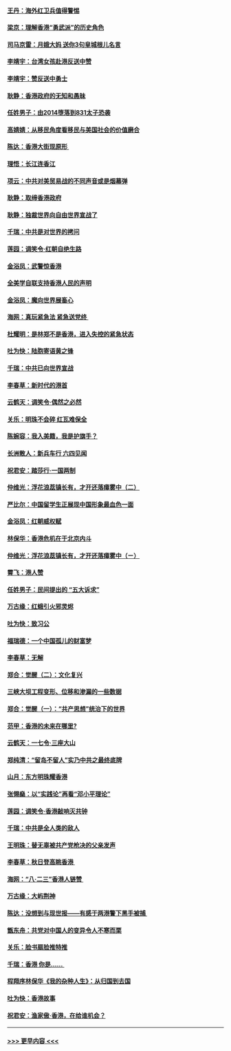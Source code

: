 #### [王丹：海外红卫兵值得警惕](../pages/nsc993/n11498138.md?t=09041211) 
#### [梁京：理解香港“勇武派”的历史角色](../pages/nsc993/n11498006.md?t=09041211) 
#### [司马京雷：月娥大妈  送你3句皇城根儿名言](../pages/nsc993/n11497885.md?t=09041211) 
#### [李靖宇：台湾女孩赴港反送中赞](../pages/nsc993/n11497721.md?t=09041211) 
#### [李靖宇：赞反送中勇士](../pages/nsc993/n11497452.md?t=09041211) 
#### [耿静：香港政府的无知和愚昧](../pages/nsc993/n11494238.md?t=09041211) 
#### [任姓男子：由2014堕落到831太子恐袭](../pages/nsc993/n11496683.md?t=09041211) 
#### [高婧婧：从移民角度看移民与美国社会的价值磨合](../pages/nsc993/n11495757.md?t=09041211) 
#### [陈达：香港大街现原形 ](../pages/nsc993/n11495441.md?t=09041211) 
#### [理悟：长江连香江](../pages/nsc993/n11495377.md?t=09041211) 
#### [项云：中共对美贸易战的不同声音或是烟幕弹](../pages/nsc993/n11494929.md?t=09041211) 
#### [耿静：取缔香港政府](../pages/nsc993/n11494218.md?t=09041211) 
#### [耿静：独裁世界向自由世界宣战了](../pages/nsc993/n11494190.md?t=09041211) 
#### [千瑞：中共是对世界的拷问](../pages/nsc993/n11493021.md?t=09041211) 
#### [莲园：调笑令‧红朝自绝生路](../pages/nsc993/n11493011.md?t=09041211) 
#### [金浴凤：武警惊香港](../pages/nsc993/n11492994.md?t=09041211) 
#### [全美学自联支持香港人民的声明](../pages/nsc993/n11492630.md?t=09041211) 
#### [金浴凤：魔向世界展畜心](../pages/nsc993/n11492599.md?t=09041211) 
#### [海网：真玩紧急法 紧急送党终 ](../pages/nsc993/n11492535.md?t=09041211) 
#### [杜耀明：是林郑不是香港，进入失控的紧急状态](../pages/nsc993/n11491420.md?t=09041211) 
#### [吐为快：陆胞寄语黄之锋](../pages/nsc993/n11491117.md?t=09041211) 
#### [千瑞：中共已向世界宣战](../pages/nsc993/n11490123.md?t=09041211) 
#### [李春草：新时代的港首](../pages/nsc993/n11489864.md?t=09041211) 
#### [云鹤天：调笑令·偶然之必然](../pages/nsc993/n11489701.md?t=09041211) 
#### [关乐：明珠不会碎 红瓦难保全](../pages/nsc993/n11489647.md?t=09041211) 
#### [陈婉容：我入美籍，我是护旗手？](../pages/nsc993/n11487908.md?t=09041211) 
#### [长洲散人：新兵车行 六四见闻](../pages/nsc993/n11487729.md?t=09041211) 
#### [祝君安：踏莎行‧一国两制](../pages/nsc993/n11487699.md?t=09041211) 
#### [仲维光：浮花浪蕊镇长有，才开还落瘴雾中（二）](../pages/nsc993/n11483286.md?t=09041211) 
#### [严比尔：中国留学生正展现中国形象最血色一面](../pages/nsc993/n11485145.md?t=09041211) 
#### [金浴凤：红朝威权赋](../pages/nsc993/n11485191.md?t=09041211) 
#### [林保华：香港危机在于北京内斗](../pages/nsc993/n11484593.md?t=09041211) 
#### [仲维光：浮花浪蕊镇长有，才开还落瘴雾中（ㄧ）](../pages/nsc993/n11483259.md?t=09041211) 
#### [霄飞：港人赞](../pages/nsc993/n11482957.md?t=09041211) 
#### [任姓男子：民间提出的 “五大诉求”](../pages/nsc993/n11482897.md?t=09041211) 
#### [万古缘：红蛾引火邪灵烬](../pages/nsc993/n11482886.md?t=09041211) 
#### [吐为快：致习公](../pages/nsc993/n11482867.md?t=09041211) 
#### [福瑞德：一个中国孤儿的财富梦](../pages/nsc993/n11482817.md?t=09041211) 
#### [李春草：无解](../pages/nsc993/n11482791.md?t=09041211) 
#### [郑合：觉醒（二）：文化复兴](../pages/nsc993/n11478025.md?t=09041211) 
#### [三峡大坝工程变形、位移和渗漏的一些数据](../pages/nsc993/n11478232.md?t=09041211) 
#### [郑合：觉醒（一）：“共产思想”统治下的世界](../pages/nsc993/n11477663.md?t=09041211) 
#### [范甲：香港的未来在哪里?](../pages/nsc993/n11477249.md?t=09041211) 
#### [云鹤天：一七令·三座大山](../pages/nsc993/n11477192.md?t=09041211) 
#### [郑纯清：“留岛不留人”实乃中共之最终底牌](../pages/nsc993/n11476160.md?t=09041211) 
#### [山月：东方明珠耀香港](../pages/nsc993/n11476077.md?t=09041211) 
#### [张翎燊：以“实践论”再看“邓小平理论”](../pages/nsc993/n11475733.md?t=09041211) 
#### [莲园：调笑令‧香港敲响灭共钟](../pages/nsc993/n11475723.md?t=09041211) 
#### [千瑞：中共是全人类的敌人](../pages/nsc993/n11475329.md?t=09041211) 
#### [王明珠：替无辜被共产党枪决的父亲发声](../pages/nsc993/n11474570.md?t=09041211) 
#### [李春草：秋日登高眺香港 ](../pages/nsc993/n11474491.md?t=09041211) 
#### [海网：“八·二三”香港人链赞 ](../pages/nsc993/n11474538.md?t=09041211) 
#### [万古缘：大屿荆神](../pages/nsc993/n11474401.md?t=09041211) 
#### [陈达：没想到与现世报——有感于两港警下黑手被捕 ](../pages/nsc993/n11472557.md?t=09041211) 
#### [甑东舟：共党对中国人的变异令人不寒而栗](../pages/nsc993/n11472496.md?t=09041211) 
#### [关乐：脸书扇脸推特推](../pages/nsc993/n11472488.md?t=09041211) 
#### [千瑞：香港  你是…… ](../pages/nsc993/n11472459.md?t=09041211) 
#### [程翔序林保华《我的杂种人生》：从归国到去国](../pages/nsc993/n11472369.md?t=09041211) 
#### [吐为快：香港故事](../pages/nsc993/n11471931.md?t=09041211) 
#### [祝君安：渔家傲‧香港，在给谁机会？](../pages/nsc993/n11469718.md?t=09041211) 

----
#### [ >>> 更早内容 <<< ](../indexes/nsc993-earlier.md)
